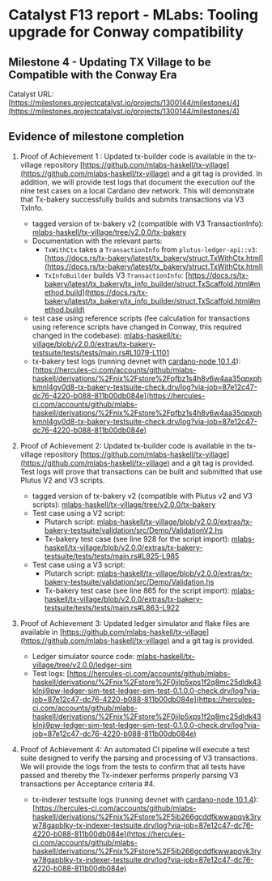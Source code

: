 # Catalyst F13 report - MLabs: Tooling upgrade for Conway compatibility

## Milestone 4 - Updating TX Village to be Compatible with the Conway Era

Catalyst URL:
[https://milestones.projectcatalyst.io/projects/1300144/milestones/4](https://milestones.projectcatalyst.io/projects/1300144/milestones/4)

## Evidence of milestone completion

1. Proof of Achievement 1 : Updated tx-builder code is available in the
   tx-village repository
   [https://github.com/mlabs-haskell/tx-village](https://github.com/mlabs-haskell/tx-village)
   and a git tag is provided. In addition, we will provide test logs that
   document the execution ouf the nine test cases on a local Cardano dev
   network. This will demonstrate that Tx-bakery successfully builds and submits
   transactions via V3 TxInfo.

   - tagged version of tx-bakery v2 (compatible with V3 TransactionInfo):
     [mlabs-haskell/tx-village/tree/v2.0.0/tx-bakery](https://github.com/mlabs-haskell/tx-village/tree/v2.0.0/tx-bakery)
   - Documentation with the relevant parts:
     - `TxWithCtx` takes a `TransactionInfo` from `plutus-ledger-api::v3`:
       [https://docs.rs/tx-bakery/latest/tx_bakery/struct.TxWithCtx.html](https://docs.rs/tx-bakery/latest/tx_bakery/struct.TxWithCtx.html)
     - `TxInfoBuilder` builds V3 `TransactionInfo`:
       [https://docs.rs/tx-bakery/latest/tx_bakery/tx_info_builder/struct.TxScaffold.html#method.build](https://docs.rs/tx-bakery/latest/tx_bakery/tx_info_builder/struct.TxScaffold.html#method.build)
   - test case using reference scripts (fee calculation for transactions using
     reference scripts have changed in Conway, this required changed in the
     codebase):
     [mlabs-haskell/tx-village/blob/v2.0.0/extras/tx-bakery-testsuite/tests/tests/main.rs#L1079-L1101](https://github.com/mlabs-haskell/tx-village/blob/v2.0.0/extras/tx-bakery-testsuite/tests/tests/main.rs#L1079-L1101)
   - tx-bakery test logs (running devnet with
     [cardano-node 10.1.4](https://github.com/mlabs-haskell/tx-village/blob/v2.0.0/flake.nix#L31)):
     [https://hercules-ci.com/accounts/github/mlabs-haskell/derivations/%2Fnix%2Fstore%2Fpfbz1s4h8v6w4aa35qpxphkmnl4gv0d8-tx-bakery-testsuite-check.drv/log?via-job=87e12c47-dc76-4220-b088-811b00db084e](https://hercules-ci.com/accounts/github/mlabs-haskell/derivations/%2Fnix%2Fstore%2Fpfbz1s4h8v6w4aa35qpxphkmnl4gv0d8-tx-bakery-testsuite-check.drv/log?via-job=87e12c47-dc76-4220-b088-811b00db084e)

2. Proof of Achievement 2: Updated tx-builder code is available in the
   tx-village repository
   [https://github.com/mlabs-haskell/tx-village](https://github.com/mlabs-haskell/tx-village)
   and a git tag is provided. Test logs will prove that transactions can be
   built and submitted that use Plutus V2 and V3 scripts.

   - tagged version of tx-bakery v2 (compatible with Plutus v2 and V3 scripts):
     [mlabs-haskell/tx-village/tree/v2.0.0/tx-bakery](https://github.com/mlabs-haskell/tx-village/tree/v2.0.0/tx-bakery)
   - Test case using a V2 script:
     - Plutarch script:
       [mlabs-haskell/tx-village/blob/v2.0.0/extras/tx-bakery-testsuite/validation/src/Demo/ValidationV2.hs](https://github.com/mlabs-haskell/tx-village/blob/v2.0.0/extras/tx-bakery-testsuite/validation/src/Demo/ValidationV2.hs)
     - Tx-bakery test case (see line 928 for the script import):
       [mlabs-haskell/tx-village/blob/v2.0.0/extras/tx-bakery-testsuite/tests/tests/main.rs#L925-L985](https://github.com/mlabs-haskell/tx-village/blob/v2.0.0/extras/tx-bakery-testsuite/tests/tests/main.rs#L925-L985)
   - Test case using a V3 script:
     - Plutarch script:
       [mlabs-haskell/tx-village/blob/v2.0.0/extras/tx-bakery-testsuite/validation/src/Demo/Validation.hs](https://github.com/mlabs-haskell/tx-village/blob/v2.0.0/extras/tx-bakery-testsuite/validation/src/Demo/Validation.hs)
     - Tx-bakery test case (see line 865 for the script import):
       [mlabs-haskell/tx-village/blob/v2.0.0/extras/tx-bakery-testsuite/tests/tests/main.rs#L863-L922](https://github.com/mlabs-haskell/tx-village/blob/v2.0.0/extras/tx-bakery-testsuite/tests/tests/main.rs#L863-L922)

3. Proof of Achievement 3: Updated ledger simulator and flake files are
   available in
   [https://github.com/mlabs-haskell/tx-village](https://github.com/mlabs-haskell/tx-village)
   and a git tag is provided.

   - Ledger simulator source code:
     [mlabs-haskell/tx-village/tree/v2.0.0/ledger-sim](https://github.com/mlabs-haskell/tx-village/tree/v2.0.0/ledger-sim)
   - Test logs:
     [https://hercules-ci.com/accounts/github/mlabs-haskell/derivations/%2Fnix%2Fstore%2F0jilp5xps1f2q8mc25dldk43klnji9pw-ledger-sim-test-ledger-sim-test-0.1.0.0-check.drv/log?via-job=87e12c47-dc76-4220-b088-811b00db084e](https://hercules-ci.com/accounts/github/mlabs-haskell/derivations/%2Fnix%2Fstore%2F0jilp5xps1f2q8mc25dldk43klnji9pw-ledger-sim-test-ledger-sim-test-0.1.0.0-check.drv/log?via-job=87e12c47-dc76-4220-b088-811b00db084e)

4. Proof of Achievement 4: An automated CI pipeline will execute a test suite
   designed to verify the parsing and processing of V3 transactions. We will
   provide the logs from the tests to confirm that all tests have passed and
   thereby the Tx-indexer performs properly parsing V3 transactions per
   Acceptance criteria #4.

   - tx-indexer testsuite logs (running devnet with
     [cardano-node 10.1.4](https://github.com/mlabs-haskell/tx-village/blob/v2.0.0/flake.nix#L31)):
     [https://hercules-ci.com/accounts/github/mlabs-haskell/derivations/%2Fnix%2Fstore%2F5ib266gcddfkwwapqvk3ryw78gapblky-tx-indexer-testsuite.drv/log?via-job=87e12c47-dc76-4220-b088-811b00db084e](https://hercules-ci.com/accounts/github/mlabs-haskell/derivations/%2Fnix%2Fstore%2F5ib266gcddfkwwapqvk3ryw78gapblky-tx-indexer-testsuite.drv/log?via-job=87e12c47-dc76-4220-b088-811b00db084e)
